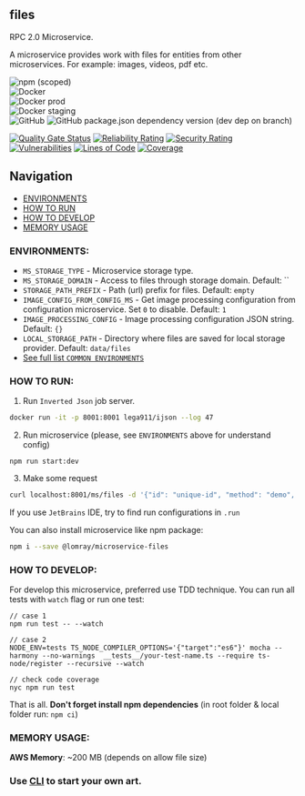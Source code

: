 files
-------------------

RPC 2.0 Microservice.

A microservice provides work with files for entities from other microservices. For example: images, videos, pdf etc.

![npm (scoped)](https://img.shields.io/npm/v/@lomray/microservice-files)  
![Docker](https://img.shields.io/npm/v/@lomray/microservice-files?label=docker)  
![Docker prod](https://img.shields.io/badge/Docker%20prod-%3Alatest-blue)  
![Docker staging](https://img.shields.io/badge/Docker%20staging-%3Alatest--staging-orange)  
![GitHub](https://img.shields.io/github/license/Lomray-Software/microservices)
![GitHub package.json dependency version (dev dep on branch)](https://img.shields.io/github/package-json/dependency-version/Lomray-Software/microservices/dev/typescript/staging)

[![Quality Gate Status](https://sonarcloud.io/api/project_badges/measure?project=microservice-files&metric=alert_status)](https://sonarcloud.io/summary/new_code?id=microservice-files)
[![Reliability Rating](https://sonarcloud.io/api/project_badges/measure?project=microservice-files&metric=reliability_rating)](https://sonarcloud.io/summary/new_code?id=microservice-files)
[![Security Rating](https://sonarcloud.io/api/project_badges/measure?project=microservice-files&metric=security_rating)](https://sonarcloud.io/summary/new_code?id=microservice-files)
[![Vulnerabilities](https://sonarcloud.io/api/project_badges/measure?project=microservice-files&metric=vulnerabilities)](https://sonarcloud.io/summary/new_code?id=microservice-files)
[![Lines of Code](https://sonarcloud.io/api/project_badges/measure?project=microservice-files&metric=ncloc)](https://sonarcloud.io/summary/new_code?id=microservice-files)
[![Coverage](https://sonarcloud.io/api/project_badges/measure?project=microservice-files&metric=coverage)](https://sonarcloud.io/summary/new_code?id=microservice-files)

## Navigation
- [ENVIRONMENTS](#environments)
- [HOW TO RUN](#how-to-run)
- [HOW TO DEVELOP](#how-to-develop)
- [MEMORY USAGE](#memory-usage)

### <a id="environments"></a>ENVIRONMENTS:
- `MS_STORAGE_TYPE` - Microservice storage type.
- `MS_STORAGE_DOMAIN` - Access to files through storage domain. Default: ``
- `STORAGE_PATH_PREFIX` - Path (url) prefix for files. Default: `empty`
- `IMAGE_CONFIG_FROM_CONFIG_MS` - Get image processing configuration from configuration microservice. Set `0` to disable. Default: `1`
- `IMAGE_PROCESSING_CONFIG` - Image processing configuration JSON string. Default: `{}`
- `LOCAL_STORAGE_PATH` - Directory where files are saved for local storage provider. Default: `data/files`
- [See full list `COMMON ENVIRONMENTS`](https://github.com/Lomray-Software/microservice-helpers#common-environments)

### <a id="how-to-run"></a>HOW TO RUN:
1. Run `Inverted Json` job server.
```bash
docker run -it -p 8001:8001 lega911/ijson --log 47
```
2. Run microservice (please, see `ENVIRONMENTS` above for understand config)
```
npm run start:dev
```
3. Make some request
```bash
curl localhost:8001/ms/files -d '{"id": "unique-id", "method": "demo", "params": {}}'
```

If you use `JetBrains` IDE, try to find run configurations in `.run`

You can also install microservice like npm package:
```bash
npm i --save @lomray/microservice-files
```

### <a id="how-to-develop"></a>HOW TO DEVELOP:
For develop this microservice, preferred use TDD technique.
You can run all tests with `watch` flag or run one test:
```
// case 1
npm run test -- --watch

// case 2
NODE_ENV=tests TS_NODE_COMPILER_OPTIONS='{"target":"es6"}' mocha --harmony --no-warnings  __tests__/your-test-name.ts --require ts-node/register --recursive --watch

// check code coverage
nyc npm run test
```

That is all. **Don't forget install npm dependencies**
(in root folder & local folder run:  `npm ci`)

### <a id="memory-usage"></a>MEMORY USAGE:

__AWS Memory__: ~200 MB (depends on allow file size)

### Use [CLI](https://github.com/Lomray-Software/microservices-cli) to start your own art.
